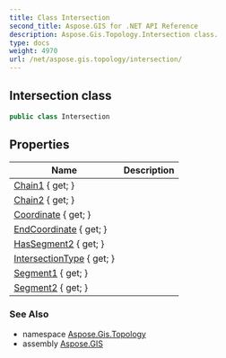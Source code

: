 ```yaml
---
title: Class Intersection
second_title: Aspose.GIS for .NET API Reference
description: Aspose.Gis.Topology.Intersection class. 
type: docs
weight: 4970
url: /net/aspose.gis.topology/intersection/
---
```

## Intersection class

```csharp
public class Intersection
```

## Properties

| Name | Description |
| --- | --- |
| [Chain1](../../aspose.gis.topology/intersection/chain1/) { get; } |  |
| [Chain2](../../aspose.gis.topology/intersection/chain2/) { get; } |  |
| [Coordinate](../../aspose.gis.topology/intersection/coordinate/) { get; } |  |
| [EndCoordinate](../../aspose.gis.topology/intersection/endcoordinate/) { get; } |  |
| [HasSegment2](../../aspose.gis.topology/intersection/hassegment2/) { get; } |  |
| [IntersectionType](../../aspose.gis.topology/intersection/intersectiontype/) { get; } |  |
| [Segment1](../../aspose.gis.topology/intersection/segment1/) { get; } |  |
| [Segment2](../../aspose.gis.topology/intersection/segment2/) { get; } |  |

### See Also

* namespace [Aspose.Gis.Topology](../../aspose.gis.topology/)
* assembly [Aspose.GIS](../../)


